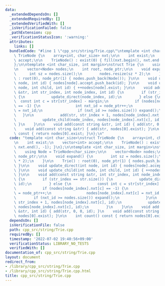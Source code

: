 ```yaml
---
data:
  _extendedDependsOn: []
  _extendedRequiredBy: []
  _extendedVerifiedWith: []
  _isVerificationFailed: false
  _pathExtension: cpp
  _verificationStatusIcon: ':warning:'
  attributes:
    links: []
  bundledCode: "#line 1 \"cpp_src/string/Trie.cpp\"\ntemplate <int char_size>\nstruct\
    \ TrieNode {\n    array<int, char_size> nxt;\n\n    int exist;\n    vector<int>\
    \ accept;\n\n    TrieNode() : exist(0) { fill(nxt.begin(), nxt.end(), -1); }\n\
    };\n\ntemplate <int char_size, int margin>\nstruct Trie {\n    using Node = TrieNode<char_size>;\n\
    \n    vector<Node> nodes;\n    int root, node_ptr;\n\n    void expand() {\n  \
    \      int sz = nodes.size();\n        nodes.resize(sz * 2);\n    }\n\n    Trie()\
    \ : root(0), node_ptr(1) { nodes.push_back(Node()); }\n\n    void update_direct(int\
    \ node, int id) { nodes[node].accept.push_back(id); }\n\n    void update_child(int\
    \ node, int child, int id) { ++nodes[node].exist; }\n\n    void add(const string\
    \ &str, int str_index, int node_index, int id) {\n        if (str_index == str.size())\
    \ {\n            update_direct(node_index, id);\n        } else {\n          \
    \  const int c = str[str_index] - margin;\n            if (nodes[node_index].nxt[c]\
    \ == -1) {\n                int nxt_id = node_ptr++;\n                nodes[node_index].nxt[c]\
    \ = nxt_id;\n                if (nxt_id >= nodes.size()) expand();\n         \
    \   }\n\n            add(str, str_index + 1, nodes[node_index].nxt[c], id);\n\
    \            update_child(node_index, nodes[node_index].nxt[c], id);\n       \
    \ }\n    }\n\n    void add(const string &str, int id) { add(str, 0, 0, id); }\n\
    \    void add(const string &str) { add(str, nodes[0].exist); }\n\n    int count()\
    \ const { return nodes[0].exist; }\n};\n"
  code: "template <int char_size>\nstruct TrieNode {\n    array<int, char_size> nxt;\n\
    \n    int exist;\n    vector<int> accept;\n\n    TrieNode() : exist(0) { fill(nxt.begin(),\
    \ nxt.end(), -1); }\n};\n\ntemplate <int char_size, int margin>\nstruct Trie {\n\
    \    using Node = TrieNode<char_size>;\n\n    vector<Node> nodes;\n    int root,\
    \ node_ptr;\n\n    void expand() {\n        int sz = nodes.size();\n        nodes.resize(sz\
    \ * 2);\n    }\n\n    Trie() : root(0), node_ptr(1) { nodes.push_back(Node());\
    \ }\n\n    void update_direct(int node, int id) { nodes[node].accept.push_back(id);\
    \ }\n\n    void update_child(int node, int child, int id) { ++nodes[node].exist;\
    \ }\n\n    void add(const string &str, int str_index, int node_index, int id)\
    \ {\n        if (str_index == str.size()) {\n            update_direct(node_index,\
    \ id);\n        } else {\n            const int c = str[str_index] - margin;\n\
    \            if (nodes[node_index].nxt[c] == -1) {\n                int nxt_id\
    \ = node_ptr++;\n                nodes[node_index].nxt[c] = nxt_id;\n        \
    \        if (nxt_id >= nodes.size()) expand();\n            }\n\n            add(str,\
    \ str_index + 1, nodes[node_index].nxt[c], id);\n            update_child(node_index,\
    \ nodes[node_index].nxt[c], id);\n        }\n    }\n\n    void add(const string\
    \ &str, int id) { add(str, 0, 0, id); }\n    void add(const string &str) { add(str,\
    \ nodes[0].exist); }\n\n    int count() const { return nodes[0].exist; }\n};"
  dependsOn: []
  isVerificationFile: false
  path: cpp_src/string/Trie.cpp
  requiredBy: []
  timestamp: '2022-07-02 19:40:56+09:00'
  verificationStatus: LIBRARY_NO_TESTS
  verifiedWith: []
documentation_of: cpp_src/string/Trie.cpp
layout: document
redirect_from:
- /library/cpp_src/string/Trie.cpp
- /library/cpp_src/string/Trie.cpp.html
title: cpp_src/string/Trie.cpp
---
```

